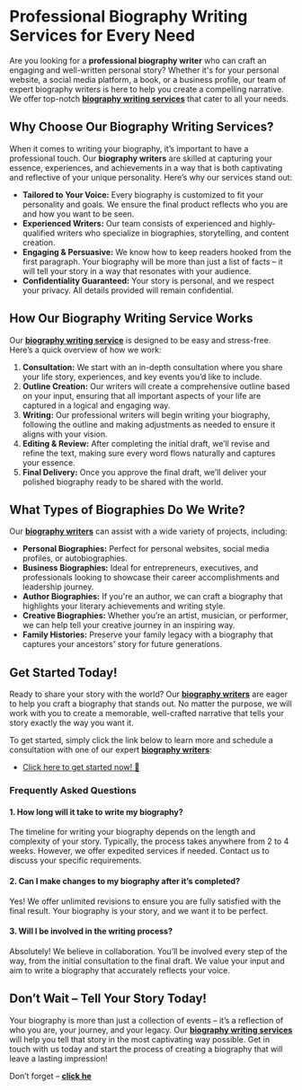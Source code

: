 # Professional Biography Writing Services for Every Need

Are you looking for a **professional biography writer** who can craft an engaging and well-written personal story? Whether it's for your personal website, a social media platform, a book, or a business profile, our team of expert biography writers is here to help you create a compelling narrative. We offer top-notch [**biography writing services**](https://tinyurl.com/topessay?keyword=biography+writers) that cater to all your needs.

## Why Choose Our Biography Writing Services?

When it comes to writing your biography, it’s important to have a professional touch. Our **biography writers** are skilled at capturing your essence, experiences, and achievements in a way that is both captivating and reflective of your unique personality. Here’s why our services stand out:

- **Tailored to Your Voice:** Every biography is customized to fit your personality and goals. We ensure the final product reflects who you are and how you want to be seen.
- **Experienced Writers:** Our team consists of experienced and highly-qualified writers who specialize in biographies, storytelling, and content creation.
- **Engaging & Persuasive:** We know how to keep readers hooked from the first paragraph. Your biography will be more than just a list of facts – it will tell your story in a way that resonates with your audience.
- **Confidentiality Guaranteed:** Your story is personal, and we respect your privacy. All details provided will remain confidential.

## How Our Biography Writing Service Works

Our [**biography writing service**](https://tinyurl.com/topessay?keyword=biography+writers) is designed to be easy and stress-free. Here’s a quick overview of how we work:

1. **Consultation:** We start with an in-depth consultation where you share your life story, experiences, and key events you’d like to include.
2. **Outline Creation:** Our writers will create a comprehensive outline based on your input, ensuring that all important aspects of your life are captured in a logical and engaging way.
3. **Writing:** Our professional writers will begin writing your biography, following the outline and making adjustments as needed to ensure it aligns with your vision.
4. **Editing & Review:** After completing the initial draft, we’ll revise and refine the text, making sure every word flows naturally and captures your essence.
5. **Final Delivery:** Once you approve the final draft, we’ll deliver your polished biography ready to be shared with the world.

## What Types of Biographies Do We Write?

Our [**biography writers**](https://tinyurl.com/topessay?keyword=biography+writers) can assist with a wide variety of projects, including:

- **Personal Biographies:** Perfect for personal websites, social media profiles, or autobiographies.
- **Business Biographies:** Ideal for entrepreneurs, executives, and professionals looking to showcase their career accomplishments and leadership journey.
- **Author Biographies:** If you're an author, we can craft a biography that highlights your literary achievements and writing style.
- **Creative Biographies:** Whether you’re an artist, musician, or performer, we can help tell your creative journey in an inspiring way.
- **Family Histories:** Preserve your family legacy with a biography that captures your ancestors' story for future generations.

## Get Started Today!

Ready to share your story with the world? Our [**biography writers**](https://tinyurl.com/topessay?keyword=biography+writers) are eager to help you craft a biography that stands out. No matter the purpose, we will work with you to create a memorable, well-crafted narrative that tells your story exactly the way you want it.

To get started, simply click the link below to learn more and schedule a consultation with one of our expert [**biography writers**](https://tinyurl.com/topessay?keyword=biography+writers):

- [Click here to get started now! 🚀](https://tinyurl.com/topessay?keyword=biography+writers)

### Frequently Asked Questions

#### 1. How long will it take to write my biography?

The timeline for writing your biography depends on the length and complexity of your story. Typically, the process takes anywhere from 2 to 4 weeks. However, we offer expedited services if needed. Contact us to discuss your specific requirements.

#### 2. Can I make changes to my biography after it’s completed?

Yes! We offer unlimited revisions to ensure you are fully satisfied with the final result. Your biography is your story, and we want it to be perfect.

#### 3. Will I be involved in the writing process?

Absolutely! We believe in collaboration. You’ll be involved every step of the way, from the initial consultation to the final draft. We value your input and aim to write a biography that accurately reflects your voice.

## Don’t Wait – Tell Your Story Today!

Your biography is more than just a collection of events – it’s a reflection of who you are, your journey, and your legacy. Our [**biography writing services**](https://tinyurl.com/topessay?keyword=biography+writers) will help you tell that story in the most captivating way possible. Get in touch with us today and start the process of creating a biography that will leave a lasting impression!

Don’t forget – [**click he**](https://tinyurl.com/topessay?keyword=biography+writers)
